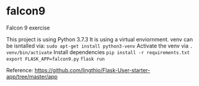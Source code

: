# falcon9
Falcon 9 exercise

This project is using Python 3.7.3
It is using a virtual enviornment. venv can be isntalled via: `sudo apt-get install python3-venv`
Activate the venv via `. venv/bin/activate`
Install dependencies `pip install -r requirements.txt`
`export FLASK_APP=falcon9.py`
`flask run`

Reference: https://github.com/lingthio/Flask-User-starter-app/tree/master/app